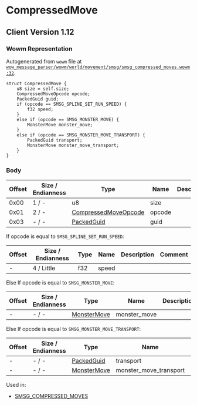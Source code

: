 # CompressedMove

## Client Version 1.12

### Wowm Representation

Autogenerated from `wowm` file at [`wow_message_parser/wowm/world/movement/smsg/smsg_compressed_moves.wowm:32`](https://github.com/gtker/wow_messages/tree/main/wow_message_parser/wowm/world/movement/smsg/smsg_compressed_moves.wowm#L32).
```rust,ignore
struct CompressedMove {
    u8 size = self.size;
    CompressedMoveOpcode opcode;
    PackedGuid guid;
    if (opcode == SMSG_SPLINE_SET_RUN_SPEED) {
        f32 speed;
    }
    else if (opcode == SMSG_MONSTER_MOVE) {
        MonsterMove monster_move;
    }
    else if (opcode == SMSG_MONSTER_MOVE_TRANSPORT) {
        PackedGuid transport;
        MonsterMove monster_move_transport;
    }
}
```
### Body

| Offset | Size / Endianness | Type | Name | Description | Comment |
| ------ | ----------------- | ---- | ---- | ----------- | ------- |
| 0x00 | 1 / - | u8 | size |  |  |
| 0x01 | 2 / - | [CompressedMoveOpcode](compressedmoveopcode.md) | opcode |  |  |
| 0x03 | - / - | [PackedGuid](../types/packed-guid.md) | guid |  |  |

If opcode is equal to `SMSG_SPLINE_SET_RUN_SPEED`:

| Offset | Size / Endianness | Type | Name | Description | Comment |
| ------ | ----------------- | ---- | ---- | ----------- | ------- |
| - | 4 / Little | f32 | speed |  |  |

Else If opcode is equal to `SMSG_MONSTER_MOVE`:

| Offset | Size / Endianness | Type | Name | Description | Comment |
| ------ | ----------------- | ---- | ---- | ----------- | ------- |
| - | - / - | [MonsterMove](monstermove.md) | monster_move |  |  |

Else If opcode is equal to `SMSG_MONSTER_MOVE_TRANSPORT`:

| Offset | Size / Endianness | Type | Name | Description | Comment |
| ------ | ----------------- | ---- | ---- | ----------- | ------- |
| - | - / - | [PackedGuid](../types/packed-guid.md) | transport |  |  |
| - | - / - | [MonsterMove](monstermove.md) | monster_move_transport |  |  |


Used in:
* [SMSG_COMPRESSED_MOVES](smsg_compressed_moves.md)

